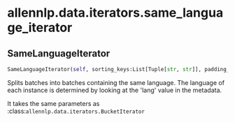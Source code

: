 # allennlp.data.iterators.same_language_iterator

## SameLanguageIterator
```python
SameLanguageIterator(self, sorting_keys:List[Tuple[str, str]], padding_noise:float=0.1, biggest_batch_first:bool=False, batch_size:int=32, instances_per_epoch:int=None, max_instances_in_memory:int=None, cache_instances:bool=False, track_epoch:bool=False, maximum_samples_per_batch:Tuple[str, int]=None, skip_smaller_batches:bool=False) -> None
```

Splits batches into batches containing the same language.
The language of each instance is determined by looking at the 'lang' value
in the metadata.

It takes the same parameters as :class:`allennlp.data.iterators.BucketIterator`

